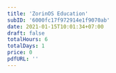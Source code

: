 ```yaml
---
title: 'ZorinOS Education'
subID: '6000fc17f972914e1f9070ab'
date: 2021-01-15T10:01:34+07:00
draft: false
totalHours: 6
totalDays: 1
price: 0
pdfURL: ''
---
```


